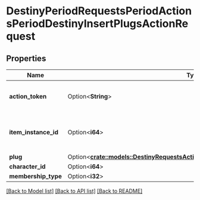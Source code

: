 # DestinyPeriodRequestsPeriodActionsPeriodDestinyInsertPlugsActionRequest

## Properties

Name | Type | Description | Notes
------------ | ------------- | ------------- | -------------
**action_token** | Option<**String**> | Action token provided by the AwaGetActionToken API call. | [optional]
**item_instance_id** | Option<**i64**> | The instance ID of the item having a plug inserted. Only instanced items can have sockets. | [optional]
**plug** | Option<[**crate::models::DestinyRequestsActionsDestinyInsertPlugsActionRequestPlug**](Destiny_Requests_Actions_DestinyInsertPlugsActionRequest_plug.md)> |  | [optional]
**character_id** | Option<**i64**> |  | [optional]
**membership_type** | Option<**i32**> |  | [optional]

[[Back to Model list]](../README.md#documentation-for-models) [[Back to API list]](../README.md#documentation-for-api-endpoints) [[Back to README]](../README.md)


